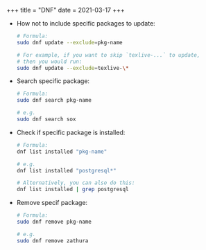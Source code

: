 +++
title = "DNF"
date = 2021-03-17
+++

- How not to include specific packages to update:

  ```bash
  # Formula:
  sudo dnf update --exclude=pkg-name

  # For example, if you want to skip `texlive-...` to update,
  # then you would run:
  sudo dnf update --exclude=texlive-\*
  ```

- Search specific package:

  ```bash
  # Formula:
  sudo dnf search pkg-name

  # e.g.
  sudo dnf search sox
  ```

- Check if specific package is installed:

  ```bash
  # Formula:
  dnf list installed "pkg-name"

  # e.g.
  dnf list installed "postgresql*"

  # Alternatively, you can also do this:
  dnf list installed | grep postgresql
  ```

- Remove specif package:

  ```bash
  # Formula:
  sudo dnf remove pkg-name

  # e.g.
  sudo dnf remove zathura
  ```
